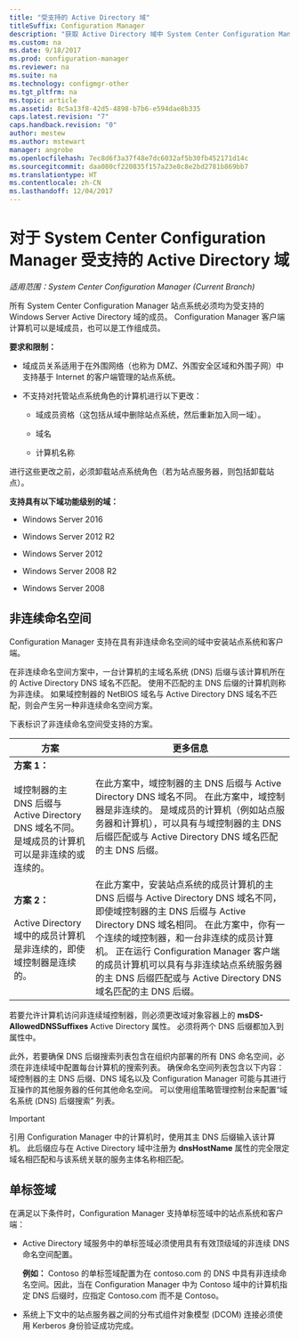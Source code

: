 ```yaml
---
title: "受支持的 Active Directory 域"
titleSuffix: Configuration Manager
description: "获取 Active Directory 域中 System Center Configuration Manager 站点系统的成员身份要求。"
ms.custom: na
ms.date: 9/18/2017
ms.prod: configuration-manager
ms.reviewer: na
ms.suite: na
ms.technology: configmgr-other
ms.tgt_pltfrm: na
ms.topic: article
ms.assetid: 8c5a13f8-42d5-4898-b7b6-e594dae8b335
caps.latest.revision: "7"
caps.handback.revision: "0"
author: mestew
ms.author: mstewart
manager: angrobe
ms.openlocfilehash: 7ec8d6f3a37f48e7dc6032af5b30fb452171d14c
ms.sourcegitcommit: daa080cf220835f157a23e8c8e2bd2781b869bb7
ms.translationtype: HT
ms.contentlocale: zh-CN
ms.lasthandoff: 12/04/2017
---
```

# <a name="supported-active-directory-domains-for-system-center-configuration-manager"></a>对于 System Center Configuration Manager 受支持的 Active Directory 域

*适用范围：System Center Configuration Manager (Current Branch)*

所有 System Center Configuration Manager 站点系统必须均为受支持的 Windows Server Active Directory 域的成员。 Configuration Manager 客户端计算机可以是域成员，也可以是工作组成员。  

 **要求和限制：**  

-   域成员关系适用于在外围网络（也称为 DMZ、外围安全区域和外围子网）中支持基于 Internet 的客户端管理的站点系统。  

-   不支持对托管站点系统角色的计算机进行以下更改：  

    -   域成员资格（这包括从域中删除站点系统，然后重新加入同一域）。

    -   域名  

    -   计算机名称  

进行这些更改之前，必须卸载站点系统角色（若为站点服务器，则包括卸载站点）。  

**支持具有以下域功能级别的域：**  
- Windows Server 2016

- Windows Server 2012 R2  

- Windows Server 2012

- Windows Server 2008 R2

- Windows Server 2008  







##  <a name="bkmk_Disjoint"></a> 非连续命名空间  
Configuration Manager 支持在具有非连续命名空间的域中安装站点系统和客户端。  

在非连续命名空间方案中，一台计算机的主域名系统 (DNS) 后缀与该计算机所在的 Active Directory DNS 域名不匹配。 使用不匹配的主 DNS 后缀的计算机则称为非连续。 如果域控制器的 NetBIOS 域名与 Active Directory DNS 域名不匹配，则会产生另一种非连续命名空间方案。  

下表标识了非连续命名空间受支持的方案。  

|方案|更多信息|  
|--------------|----------------------|  
|**方案 1：**<br /><br /> 域控制器的主 DNS 后缀与 Active Directory DNS 域名不同。 是域成员的计算机可以是非连续的或连续的。|在此方案中，域控制器的主 DNS 后缀与 Active Directory DNS 域名不同。 在此方案中，域控制器是非连续的。 是域成员的计算机（例如站点服务器和计算机），可以具有与域控制器的主 DNS 后缀匹配或与 Active Directory DNS 域名匹配的主 DNS 后缀。|  
|**方案 2：**<br /><br /> Active Directory 域中的成员计算机是非连续的，即使域控制器是连续的。|在此方案中，安装站点系统的成员计算机的主 DNS 后缀与 Active Directory DNS 域名不同，即使域控制器的主 DNS 后缀与 Active Directory DNS 域名相同。 在此方案中，你有一个连续的域控制器，和一台非连续的成员计算机。 正在运行 Configuration Manager 客户端的成员计算机可以具有与非连续站点系统服务器的主 DNS 后缀匹配或与 Active Directory DNS 域名匹配的主 DNS 后缀。|  

 若要允许计算机访问非连续域控制器，则必须更改域对象容器上的 **msDS-AllowedDNSSuffixes** Active Directory 属性。 必须将两个 DNS 后缀都加入到属性中。  

 此外，若要确保 DNS 后缀搜索列表包含在组织内部署的所有 DNS 命名空间，必须在非连续域中配置每台计算机的搜索列表。 确保命名空间列表包含以下内容：域控制器的主 DNS 后缀、DNS 域名以及 Configuration Manager 可能与其进行互操作的其他服务器的任何其他命名空间。 可以使用组策略管理控制台来配置“域名系统 (DNS) 后缀搜索”  列表。  

> [!IMPORTANT]  
>  引用 Configuration Manager 中的计算机时，使用其主 DNS 后缀输入该计算机。 此后缀应与在 Active Directory 域中注册为 **dnsHostName** 属性的完全限定域名相匹配和与该系统关联的服务主体名称相匹配。  

##  <a name="bkmk_SLD"></a> 单标签域  
 在满足以下条件时，Configuration Manager 支持单标签域中的站点系统和客户端：  

-   Active Directory 域服务中的单标签域必须使用具有有效顶级域的非连续 DNS 命名空间配置。  

     **例如：** Contoso 的单标签域配置为在 contoso.com 的 DNS 中具有非连续命名空间。因此，当在 Configuration Manager 中为 Contoso 域中的计算机指定 DNS 后缀时，应指定 Contoso.com 而不是 Contoso。  

-   系统上下文中的站点服务器之间的分布式组件对象模型 (DCOM) 连接必须使用 Kerberos 身份验证成功完成。  
